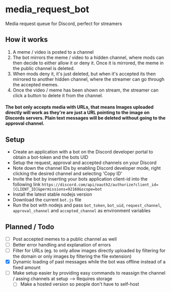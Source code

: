 # media_request_bot
Media request queue for Discord, perfect for streamers

## How it works
1. A meme / video is posted to a channel
2. The bot mirrors the meme / video to a hidden channel, where mods can then decide to either allow it or deny it. Once it is mirrored, the meme in the public channel is deleted.
3. When mods deny it, it's just deleted, but when it's accepted its then mirrored to another hidden channel, where the streamer can go through the accepted memes.
4. Once the video / meme has been shown on stream, the streamer can click a button to delete it from the channel.

#### The bot only accepts media with URLs, that means Images uploaded directly will work as they're are just a URL pointing to the image on Discords servers. Plain text messages will be deleted without going to the approval channel.

## Setup
- Create an application with a bot on the Discord developer portal to obtain a bot-token and the bots UID
- Setup the request, approval and accepted channels on your Discord
- Note down the channel IDs by enabling Discord developer mode, right clicking the desired channel and selecting 'Copy ID'
- Invite the bot by inserting your bots application client-id into the following link `https://discord.com/api/oauth2/authorize?client_id=[CLIENT_ID]&permissions=92160&scope=bot`
- Install the latest stable nodejs version
- Download the current `bot.js` file
- Run the bot with nodejs and pass `bot_token`, `bot_uid`, `request_channel`, `approval_channel` and `accepted_channel` as environment variables

## Planned / Todo
- [ ] Post accepted memes to a public channel as well
- [ ] Better error handling and explanation of errors
- [ ] Filter for URLs (eg. to only allow images directly uploaded by filtering for the domain or only images by filtering the file extension)
- [X] Dynamic loading of past messages while the bot was offline instead of a fixed amount
- [ ] Make setup easier by providing easy commands to reassign the channel / assing channels at setup --> Requires storage
  - [ ] Make a hosted version so people don't have to self-host
